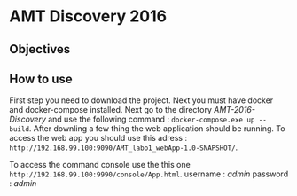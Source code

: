 # AMT Discovery 2016

## Objectives


## How to use

First step you need to download the project. Next you must have docker and docker-compose installed.
Next go to the directory *AMT-2016-Discovery* and use the following command : ``docker-compose.exe up --build``.
After downling a few thing the web application should be running.
To access the web app you should use this adress : ``http://192.168.99.100:9090/AMT_labo1_webApp-1.0-SNAPSHOT/``.

To access the command console use the this one ``http://192.168.99.100:9990/console/App.html``.
username : *admin*
password : *admin*
